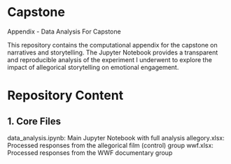 # Capstone
Appendix - Data Analysis For Capstone

This repository contains the computational appendix for the capstone on narratives and storytelling. The Jupyter Notebook provides a transparent and reproducible analysis of the experiment I underwent to explore the impact of allegorical storytelling on emotional engagement. 

# Repository Content
## 1. Core Files
data_analysis.ipynb: Main Jupyter Notebook with full analysis
allegory.xlsx: Processed responses from the allegorical film (control) group
wwf.xlsx: Processed responses from the WWF documentary group
